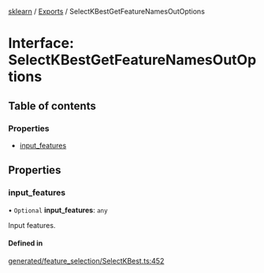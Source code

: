 [sklearn](../readme.md) / [Exports](../modules.md) / SelectKBestGetFeatureNamesOutOptions

# Interface: SelectKBestGetFeatureNamesOutOptions

## Table of contents

### Properties

- [input\_features](SelectKBestGetFeatureNamesOutOptions.md#input_features)

## Properties

### input\_features

• `Optional` **input\_features**: `any`

Input features.

#### Defined in

[generated/feature_selection/SelectKBest.ts:452](https://github.com/transitive-bullshit/scikit-learn-ts/blob/367336a/packages/sklearn/src/generated/feature_selection/SelectKBest.ts#L452)
